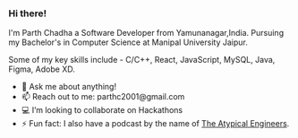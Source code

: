 ### Hi there!

I'm Parth Chadha a Software Developer from Yamunanagar,India. Pursuing my Bachelor's in Computer Science at Manipal University Jaipur.

Some of my key skills include - C/C++, React, JavaScript, MySQL, Java, Figma, Adobe XD.

<ul>
<li> 💬 Ask me about anything!
<li> 📫 Reach out to me: parthc2001@gmail.com
<li> 💻 I’m looking to collaborate on Hackathons
<li> ⚡ Fun fact: I also have a podcast by the name of <a href = "https://www.youtube.com/channel/UCJvVA8r2GbxTFInv72ELUZg">The Atypical Engineers</a>.

<!--
**Itsme-Parth/Itsme-Parth** is a ✨ _special_ ✨ repository because its `README.md` (this file) appears on your GitHub profile.

Here are some ideas to get you started:

- 🔭 I’m currently working on ...
- 🌱 I’m currently learning ...
- 👯 I’m looking to collaborate on ...
- 🤔 I’m looking for help with ...
- 💬 Ask me about ...
- 📫 How to reach me: ...
- 😄 Pronouns: ...
- ⚡ Fun fact: ...
-->
